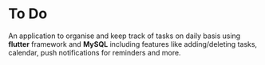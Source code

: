 # To Do

An application to organise and keep track of tasks on daily basis using **flutter** framework and **MySQL** including features like adding/deleting tasks, calendar, push notifications for reminders and more.

